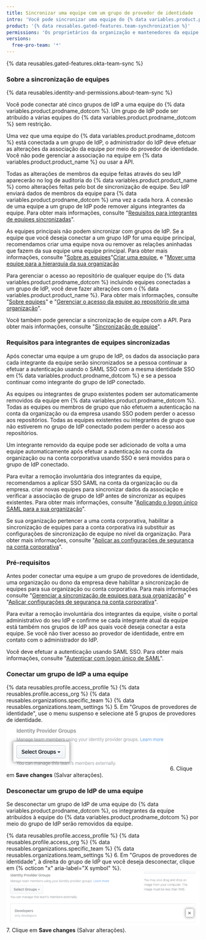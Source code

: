 ```yaml
---
title: Sincronizar uma equipe com um grupo de provedor de identidade
intro: 'Você pode sincronizar uma equipe do {% data variables.product.prodname_dotcom %} com um grupo de provedor de identidade (IdP) para adicionar e remover automaticamente os integrantes da equipe.'
product: '{% data reusables.gated-features.team-synchronization %}'
permissions: 'Os proprietários da organização e mantenedores da equipe podem sincronizar uma equipe do {% data variables.product.prodname_dotcom %} com um grupo de IdP.'
versions:
  free-pro-team: '*'
---
```


{% data reusables.gated-features.okta-team-sync %}

### Sobre a sincronização de equipes

{% data reusables.identity-and-permissions.about-team-sync %}

Você pode conectar até cinco grupos de IdP a uma equipe do {% data variables.product.prodname_dotcom %}. Um grupo de IdP pode ser atribuído a várias equipes do {% data variables.product.prodname_dotcom %} sem restrição.

Uma vez que uma equipe do {% data variables.product.prodname_dotcom %} está conectada a um grupo de IdP, o administrador do IdP deve efetuar as alterações da associação da equipe por meio do provedor de identidade. Você não pode gerenciar a associação na equipe em {% data variables.product.product_name %} ou usar a API.

Todas as alterações de membros da equipe feitas através do seu IdP aparecerão no log de auditoria do {% data variables.product.product_name %} como alterações feitas pelo bot de sincronização de equipe. Seu IdP enviará dados de membros da equipe para {% data variables.product.prodname_dotcom %} uma vez a cada hora. A conexão de uma equipe a um grupo de IdP pode remover alguns integrantes da equipe. Para obter mais informações, consulte "[Requisitos para integrantes de equipes sincronizadas](#requirements-for-members-of-synchronized-teams)".

As equipes principais não podem sincronizar com grupos de IdP. Se a equipe que você deseja conectar a um grupo IdP for uma equipe principal, recomendamos criar uma equipe nova ou remover as relações aninhadas que fazem da sua equipe uma equipe principal. Para obter mais informações, consulte "[Sobre as equipes](/articles/about-teams#nested-teams)"[Criar uma equipe](/github/setting-up-and-managing-organizations-and-teams/creating-a-team), e "[Mover uma equipe para a hierarquia da sua organização](/articles/moving-a-team-in-your-organizations-hierarchy)

Para gerenciar o acesso ao repositório de qualquer equipe do {% data variables.product.prodname_dotcom %} incluindo equipes conectadas a um grupo de IdP, você deve fazer alterações com o {% data variables.product.product_name %}. Para obter mais informações, consulte "[Sobre equipes](/articles/about-teams)" e "[Gerenciar o acesso da equipe ao repositório de uma organização](/articles/managing-team-access-to-an-organization-repository)".

Você também pode gerenciar a sincronização de equipe com a API. Para obter mais informações, consulte "[Sincronização de equipe](/v3/teams/team_sync/)".

### Requisitos para integrantes de equipes sincronizadas

Após conectar uma equipe a um grupo de IdP, os dados da associação para cada integrante da equipe serão sincronizados se a pessoa continuar a efetuar a autenticação usando o SAML SSO com a mesma identidade SSO em {% data variables.product.prodname_dotcom %} e se a pessoa continuar como integrante do grupo de IdP conectado.

As equipes ou integrantes de grupo existentes podem ser automaticamente removidos da equipe em {% data variables.product.prodname_dotcom %}. Todas as equipes ou membros de grupo que não efetuem a autenticação na conta da organização ou da empresa usando SSO podem perder o acesso aos repositórios. Todas as equipes existentes ou integrantes de grupo que não estiverem no grupo de IdP conectado podem perder o acesso aos repositórios.

Um integrante removido da equipe pode ser adicionado de volta a uma equipe automaticamente após efetuar a autenticação na conta da organização ou na conta corporativa usando SSO e será movidos para o grupo de IdP conectado.

Para evitar a remoção involuntária dos integrantes da equipe, recomendamos a aplicar SSO SAML na conta da organização ou da empresa. criar novas equipes para sincronizar dados da associação e verificar a associação de grupo de IdP antes de sincronizar as equipes existentes. Para obter mais informações, consulte "[Aplicando o logon único SAML para a sua organização](/articles/enforcing-saml-single-sign-on-for-your-organization)".

Se sua organização pertencer a uma conta corporativa, habilitar a sincronização de equipes para a conta corporativa irá substituir as configurações de sincronização de equipe no nível da organização. Para obter mais informações, consulte "[Aplicar as configurações de segurança na conta corporativa](/github/setting-up-and-managing-your-enterprise/enforcing-security-settings-in-your-enterprise-account#managing-team-synchronization-for-organizations-in-your-enterprise-account)".

### Pré-requisitos

Antes poder conectar uma equipe a um grupo de provedores de identidade, uma organização ou dono da empresa deve habilitar a sincronização de equipes para sua organização ou conta corporativa. Para mais informações consulte "[Gerenciar a sincronização de equipes para sua organização](/github/setting-up-and-managing-organizations-and-teams/managing-team-synchronization-for-your-organization)" e "[Aplicar configurações de segurança na conta corporativa](/github/setting-up-and-managing-your-enterprise/enforcing-security-settings-in-your-enterprise-account#managing-team-synchronization-for-organizations-in-your-enterprise-account)".

Para evitar a remoção involuntária dos integrantes da equipe, visite o portal administrativo do seu IdP e confirme se cada integrante atual da equipe está também nos grupos de IdP aos quais você deseja conectar a esta equipe. Se você não tiver acesso ao provedor de identidade, entre em contato com o administrador do IdP.

Você deve efetuar a autenticação usando SAML SSO. Para obter mais informações, consulte "[Autenticar com logon único de SAML](/articles/authenticating-with-saml-single-sign-on)".

### Conectar um grupo de IdP a uma equipe

{% data reusables.profile.access_profile %}
{% data reusables.profile.access_org %}
{% data reusables.organizations.specific_team %}
{% data reusables.organizations.team_settings %}
5. Em "Grupos de provedores de identidade", use o menu suspenso e selecione até 5 grupos de provedores de identidade. ![Menu suspenso para escolher grupos de provedores de identidade](/assets/images/help/teams/choose-an-idp-group.png)
6. Clique em **Save changes** (Salvar alterações).

### Desconectar um grupo de IdP de uma equipe

Se desconectar um grupo de IdP de uma equipe do {% data variables.product.prodname_dotcom %}, os integrantes da equipe atribuídos à equipe do {% data variables.product.prodname_dotcom %} por meio do grupo de IdP serão removidos da equipe.

{% data reusables.profile.access_profile %}
{% data reusables.profile.access_org %}
{% data reusables.organizations.specific_team %}
{% data reusables.organizations.team_settings %}
6. Em "Grupos de provedores de identidade", à direita do grupo de IdP que você deseja desconectar, clique em {% octicon "x" aria-label="X symbol" %}. ![Cancelar a seleção de um grupo de IdP conectado da equipe do GitHub](/assets/images/help/teams/unselect-idp-group.png)
7. Clique em **Save changes** (Salvar alterações).
